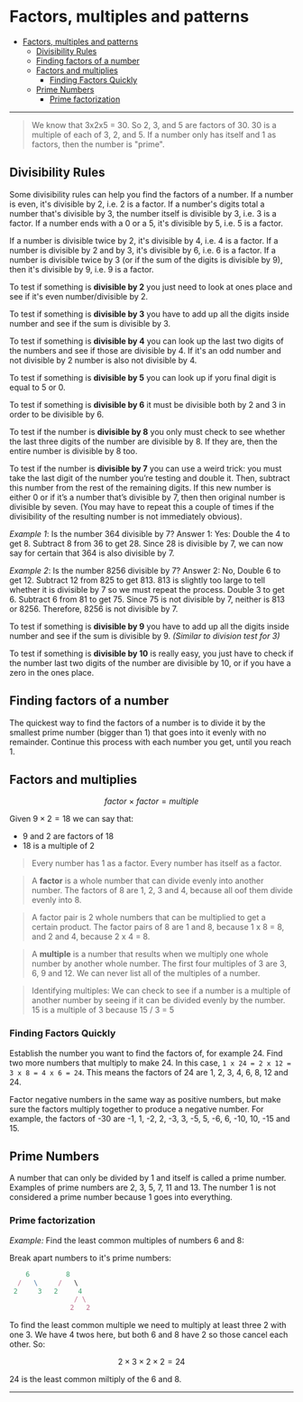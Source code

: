 # Factors, multiples and patterns

- [Factors, multiples and patterns](#factors-multiples-and-patterns)
  - [Divisibility Rules](#divisibility-rules)
  - [Finding factors of a number](#finding-factors-of-a-number)
  - [Factors and multiplies](#factors-and-multiplies)
    - [Finding Factors Quickly](#finding-factors-quickly)
  - [Prime Numbers](#prime-numbers)
    - [Prime factorization](#prime-factorization)

---

> We know that 3x2x5 = 30. So 2, 3, and 5 are factors of 30. 30 is a multiple of each of 3, 2, and 5. If a number only has itself and 1 as factors, then the number is "prime".

## Divisibility Rules

Some divisibility rules can help you find the factors of a number. If a number is even, it's divisible by 2, i.e. 2 is a factor. If a number's digits total a number that's divisible by 3, the number itself is divisible by 3, i.e. 3 is a factor. If a number ends with a 0 or a 5, it's divisible by 5, i.e. 5 is a factor.

If a number is divisible twice by 2, it's divisible by 4, i.e. 4 is a factor. If a number is divisible by 2 and by 3, it's divisible by 6, i.e. 6 is a factor. If a number is divisible twice by 3 (or if the sum of the digits is divisible by 9), then it's divisible by 9, i.e. 9 is a factor.

To test if something is **divisible by 2** you just need to look at ones place and see if it's even number/divisible by 2.

To test if something is **divisible by 3** you have to add up all the digits inside number and see if the sum is divisible by 3.

To test if something is **divisible by 4** you can look up the last two digits of the numbers and see if those are divisible by 4. If it's an odd number and not divisible by 2 number is also not divisible by 4.

To test if something is **divisible by 5** you can look up if yoru final digit is equal to 5 or 0.

To test if something is **divisible by 6** it must be divisible both by 2 and 3 in order to be divisible by 6.

To test if the number is **divisible by 8** you only must check to see whether the last three digits of the number are divisible by 8. If they are, then the entire number is divisible by 8 too.

To test if the number is **divisible by 7** you can use a weird trick: you must take the last digit of the number you’re testing and double it. Then, subtract this number from the rest of the remaining digits. If this new number is either 0 or if it’s a number that’s divisible by 7, then then original number is divisible by seven. (You may have to repeat this a couple of times if the divisibility of the resulting number is not immediately obvious).

_Example 1_: Is the number 364 divisible by 7?
Answer 1: Yes: Double the 4 to get 8. Subtract 8 from 36 to get 28. Since 28 is divisible by 7, we can now say for certain that 364 is also divisible by 7.

_Example 2_: Is the number 8256 divisible by 7?
Answer 2: No, Double 6 to get 12. Subtract 12 from 825 to get 813. 813 is slightly too large to tell whether it is divisible by 7 so we must repeat the process. Double 3 to get 6. Subtract 6 from 81 to get 75. Since 75 is not divisible by 7, neither is 813 or 8256. Therefore, 8256 is not divisible by 7.

To test if something is **divisible by 9** you have to add up all the digits inside number and see if the sum is divisible by 9. _(Similar to division test for 3)_

To test if something is **divisible by 10** is really easy, you just have to check if the number last two digits of the number are divisible by 10, or if you have a zero in the ones place.

## Finding factors of a number

The quickest way to find the factors of a number is to divide it by the smallest prime number (bigger than 1) that goes into it evenly with no remainder. Continue this process with each number you get, until you reach 1.

## Factors and multiplies

$$factor ~ \times ~ factor = multiple$$

Given $9 \times 2 = 18$ we can say that:

-   9 and 2 are factors of 18
-   18 is a multiple of 2

> Every number has 1 as a factor.
> Every number has itself as a factor.

> A **factor** is a whole number that can divide evenly into another number. The factors of 8 are 1, 2, 3 and 4, because all oof them divide evenly into 8.

> A factor pair is 2 whole numbers that can be multiplied to get a certain product. The factor pairs of 8 are 1 and 8, because 1 x 8 = 8, and 2 and 4, because 2 x 4 = 8.

> A **multiple** is a number that results when we multiply one whole number by another whole number. The first four multiples of 3 are 3, 6, 9 and 12. We can never list all of the multiples of a number.

> Identifying multiples: We can check to see if a number is a multiple of another number by seeing if it can be divided evenly by the number. 15 is a multiple of 3 because 15 / 3 = 5

### Finding Factors Quickly

Establish the number you want to find the factors of, for example 24. Find two more numbers that multiply to make 24. In this case, `1 x 24 = 2 x 12 = 3 x 8 = 4 x 6 = 24`. This means the factors of 24 are 1, 2, 3, 4, 6, 8, 12 and 24.

Factor negative numbers in the same way as positive numbers, but make sure the factors multiply together to produce a negative number. For example, the factors of -30 are -1, 1, -2, 2, -3, 3, -5, 5, -6, 6, -10, 10, -15 and 15.

## Prime Numbers

A number that can only be divided by 1 and itself is called a prime number. Examples of prime numbers are 2, 3, 5, 7, 11 and 13. The number 1 is not considered a prime number because 1 goes into everything.

### Prime factorization

_Example:_ Find the least common multiples of numbers 6 and 8:

Break apart numbers to it's prime numbers:

```js
    6         8
  /   \     /   \
 2     3   2     4
                / \
               2   2
```

To find the least common multiple we need to multiply at least three 2 with one 3. We have 4 twos here, but both 6 and 8 have 2 so those cancel each other. So:

$$ 2 \times 3 \times 2 \times 2 = 24 $$

24 is the least common miltiply of the 6 and 8.

---
